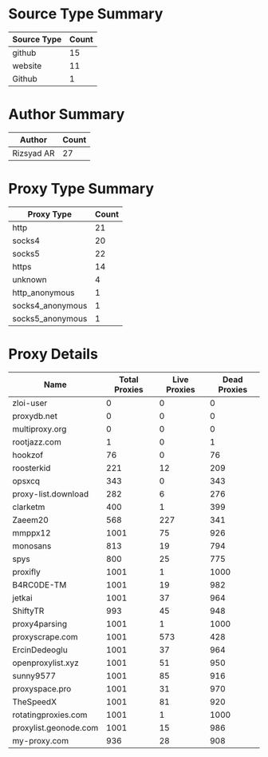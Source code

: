 # Source Type Summary

| Source Type | Count |
|-------------|-------|
| github | 15 |
| website | 11 |
| Github | 1 |


# Author Summary

| Author | Count |
|--------|-------|
| Rizsyad AR | 27 |


# Proxy Type Summary

| Proxy Type | Count |
|------------|-------|
| http | 21 |
| socks4 | 20 |
| socks5 | 22 |
| https | 14 |
| unknown | 4 |
| http_anonymous | 1 |
| socks4_anonymous | 1 |
| socks5_anonymous | 1 |


# Proxy Details

| Name | Total Proxies | Live Proxies | Dead Proxies |
|------|---------------|--------------|---------------|
| zloi-user | 0 | 0 | 0 |
| proxydb.net | 0 | 0 | 0 |
| multiproxy.org | 0 | 0 | 0 |
| rootjazz.com | 1 | 0 | 1 |
| hookzof | 76 | 0 | 76 |
| roosterkid | 221 | 12 | 209 |
| opsxcq | 343 | 0 | 343 |
| proxy-list.download | 282 | 6 | 276 |
| clarketm | 400 | 1 | 399 |
| Zaeem20 | 568 | 227 | 341 |
| mmppx12 | 1001 | 75 | 926 |
| monosans | 813 | 19 | 794 |
| spys | 800 | 25 | 775 |
| proxifly | 1001 | 1 | 1000 |
| B4RC0DE-TM | 1001 | 19 | 982 |
| jetkai | 1001 | 37 | 964 |
| ShiftyTR | 993 | 45 | 948 |
| proxy4parsing | 1001 | 1 | 1000 |
| proxyscrape.com | 1001 | 573 | 428 |
| ErcinDedeoglu | 1001 | 37 | 964 |
| openproxylist.xyz | 1001 | 51 | 950 |
| sunny9577 | 1001 | 85 | 916 |
| proxyspace.pro | 1001 | 31 | 970 |
| TheSpeedX | 1001 | 81 | 920 |
| rotatingproxies.com | 1001 | 1 | 1000 |
| proxylist.geonode.com | 1001 | 15 | 986 |
| my-proxy.com | 936 | 28 | 908 |
